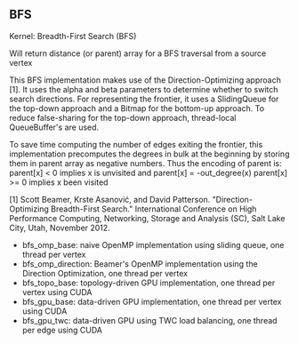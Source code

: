 ## BFS

Kernel: Breadth-First Search (BFS)

Will return distance (or parent) array for a BFS traversal from a source vertex

This BFS implementation makes use of the Direction-Optimizing approach [1].
It uses the alpha and beta parameters to determine whether to switch search
directions. For representing the frontier, it uses a SlidingQueue for the
top-down approach and a Bitmap for the bottom-up approach. To reduce
false-sharing for the top-down approach, thread-local QueueBuffer's are used.

To save time computing the number of edges exiting the frontier, this
implementation precomputes the degrees in bulk at the beginning by storing
them in parent array as negative numbers. Thus the encoding of parent is:
  parent[x] < 0 implies x is unvisited and parent[x] = -out_degree(x)
  parent[x] >= 0 implies x been visited

[1] Scott Beamer, Krste Asanović, and David Patterson. "Direction-Optimizing
    Breadth-First Search." International Conference on High Performance
    Computing, Networking, Storage and Analysis (SC), Salt Lake City, Utah,
    November 2012.

* bfs_omp_base: naive OpenMP implementation using sliding queue, one thread per vertex
* bfs_omp_direction: Beamer's OpenMP implementation using the Direction Optimization, one thread per vertex
* bfs_topo_base: topology-driven GPU implementation, one thread per vertex using CUDA
* bfs_gpu_base: data-driven GPU implementation, one thread per vertex using CUDA
* bfs_gpu_twc: data-driven GPU using TWC load balancing, one thread per edge using CUDA
